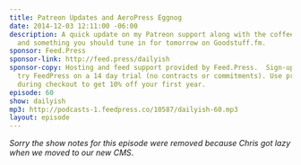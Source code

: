 ```yaml
---
title: Patreon Updates and AeroPress Eggnog
date: 2014-12-03 12:11:00 -06:00
description: A quick update on my Patreon support along with the coffee I'm drinking
  and something you should tune in for tomorrow on Goodstuff.fm.
sponsor: Feed.Press
sponsor-link: http://feed.press/dailyish
sponsor-copy: Hosting and feed support provided by Feed.Press.  Sign-up today and
  try FeedPress on a 14 day trial (no contracts or commitments). Use promo code "dailyish"
  during checkout to get 10% off your first year.
episode: 60
show: dailyish
mp3: http://podcasts-1.feedpress.co/10587/dailyish-60.mp3
layout: episode
---
```


<em>Sorry the show notes for this episode were removed because Chris got lazy when we moved to our new CMS</em>.
